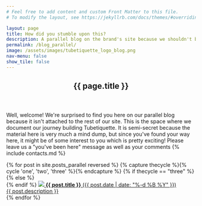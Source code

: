 ```yaml
---
# Feel free to add content and custom Front Matter to this file.
# To modify the layout, see https://jekyllrb.com/docs/themes/#overriding-theme-defaults

layout: page
title: How did you stumble upon this? 
description: A parallel blog on the brand's site because we shouldn't be talking behind anybody's back! Here, we log our business journey from the very start - expect some ups and downs. 
permalink: /blog_parallel/
image: /assets/images/tubetiquette_logo_blog.png
nav-menu: false
show_tile: false
---
```

<!-- Main -->
<div id="main" class="alt">

<section id="one">
	<div class="inner">
		<header class="major">
			<h1>{{ page.title }}</h1>
		</header>

<p>Well, welcome! We're surprised to find you here on our parallel blog because it isn't attached to the rest of our site. This is the space where we document our journey building Tubetiquette. It is semi-secret because the material here is very much a mind dump, but since you've found your way here, it might be of some interest to you which is pretty exciting! Please leave us a "you've been here" message as well as your comments {% include contacts.md %}</p>

<!--<ul class="alt">-->
<!--  {% for post in site.posts %}
<div class="box"><p>
      <span class="image left"><img src="{{ post.image }}" style='height: 100%; width: 100%; object-fit: contain'/></span>
      <a href="{{ post.url }}">{{ post.title }}</a>
      {{ post.date  | date: "%-d %B %Y" }}
      {{ post.excerpt }}
</p></div>
  {% endfor %}-->
  
<!--  {% for post in site.posts %}
<a href="{{ post.url }}"><div class="4u"><span class="image fit"><img src="{{ post.image }}" alt="" /></span></div></a>
  {% endfor %} --> 
  
<div class="box alt">	<div class="row 50% uniform">
  {% for post in site.posts_parallel reversed %}
  {% capture thecycle %}{% cycle 'one', 'two', 'three' %}{% endcapture %}
  {% if thecycle == "three" %}
    <div class="4u$">
  {% else %}
    <div class="4u">  
  {% endif %}
    <a href="{{ post.url }}">
    <span class="image fit grid">
        <img src="{{ post.image }}"/></span>
                    <b>{{ post.title }}</b> ({{ post.date  | date: "%-d %B %Y" }})<br>
                    {{ post.description }}</a>
    </div>
  {% endfor %}
</div></div>
</div></section></div>
